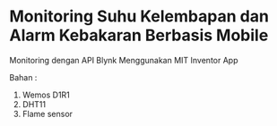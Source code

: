 # Monitoring Suhu Kelembapan dan Alarm Kebakaran Berbasis Mobile
Monitoring dengan API Blynk
Menggunakan MIT Inventor App

Bahan :
1. Wemos D1R1
2. DHT11
3. Flame sensor
